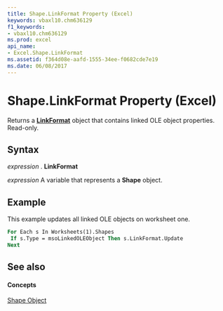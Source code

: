 ```yaml
---
title: Shape.LinkFormat Property (Excel)
keywords: vbaxl10.chm636129
f1_keywords:
- vbaxl10.chm636129
ms.prod: excel
api_name:
- Excel.Shape.LinkFormat
ms.assetid: f364d08e-aafd-1555-34ee-f0682cde7e19
ms.date: 06/08/2017
---
```



# Shape.LinkFormat Property (Excel)

Returns a **[LinkFormat](linkformat-object-excel.md)** object that contains linked OLE object properties. Read-only.


## Syntax

 _expression_ . **LinkFormat**

 _expression_ A variable that represents a **Shape** object.


## Example

This example updates all linked OLE objects on worksheet one.


```vb
For Each s In Worksheets(1).Shapes 
 If s.Type = msoLinkedOLEObject Then s.LinkFormat.Update 
Next
```


## See also


#### Concepts


[Shape Object](shape-object-excel.md)

